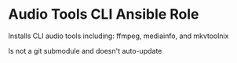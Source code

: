 # Audio Tools CLI Ansible Role

Installs CLI audio tools including: ffmpeg, mediainfo, and mkvtoolnix

Is not a git submodule and doesn't auto-update

